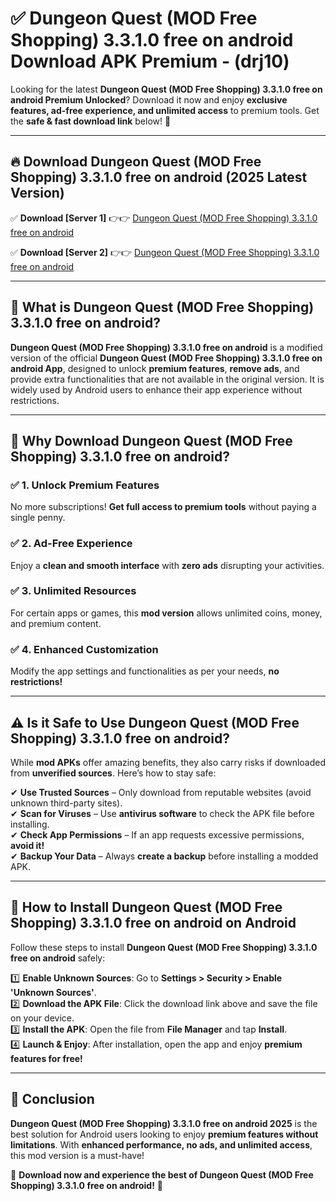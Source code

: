 
# ✅ Dungeon Quest (MOD Free Shopping) 3.3.1.0 free on android Download APK Premium -  (drj10) 

Looking for the latest **Dungeon Quest (MOD Free Shopping) 3.3.1.0 free on android Premium Unlocked**? Download it now and enjoy **exclusive features, ad-free experience, and unlimited access** to premium tools. Get the **safe & fast download link** below! 🚀

---

## 🔥 Download Dungeon Quest (MOD Free Shopping) 3.3.1.0 free on android (2025 Latest Version)

✅ **Download [Server 1]** 👉👉 [Dungeon Quest (MOD Free Shopping) 3.3.1.0 free on android ](https://apkcomod.com?title=Dungeon_Quest_(MOD_Free_Shopping)_3.3.1.0_free_on_android)  

✅ **Download [Server 2]** 👉👉 [Dungeon Quest (MOD Free Shopping) 3.3.1.0 free on android ](https://apkcomod.com?title=Dungeon_Quest_(MOD_Free_Shopping)_3.3.1.0_free_on_android)  


---

## 📌 What is Dungeon Quest (MOD Free Shopping) 3.3.1.0 free on android?

**Dungeon Quest (MOD Free Shopping) 3.3.1.0 free on android** is a modified version of the official **Dungeon Quest (MOD Free Shopping) 3.3.1.0 free on android App**, designed to unlock **premium features**, **remove ads**, and provide extra functionalities that are not available in the original version. It is widely used by Android users to enhance their app experience without restrictions.

---

## 🌟 Why Download Dungeon Quest (MOD Free Shopping) 3.3.1.0 free on android?

### ✅ 1. Unlock Premium Features
No more subscriptions! **Get full access to premium tools** without paying a single penny.

### ✅ 2. Ad-Free Experience
Enjoy a **clean and smooth interface** with **zero ads** disrupting your activities.

### ✅ 3. Unlimited Resources
For certain apps or games, this **mod version** allows unlimited coins, money, and premium content.

### ✅ 4. Enhanced Customization
Modify the app settings and functionalities as per your needs, **no restrictions!**

---

## ⚠️ Is it Safe to Use Dungeon Quest (MOD Free Shopping) 3.3.1.0 free on android?

While **mod APKs** offer amazing benefits, they also carry risks if downloaded from **unverified sources**. Here’s how to stay safe:

✔ **Use Trusted Sources** – Only download from reputable websites (avoid unknown third-party sites).  
✔ **Scan for Viruses** – Use **antivirus software** to check the APK file before installing.  
✔ **Check App Permissions** – If an app requests excessive permissions, **avoid it!**  
✔ **Backup Your Data** – Always **create a backup** before installing a modded APK.

---

## 📲 How to Install Dungeon Quest (MOD Free Shopping) 3.3.1.0 free on android on Android

Follow these steps to install **Dungeon Quest (MOD Free Shopping) 3.3.1.0 free on android** safely:

1️⃣ **Enable Unknown Sources**: Go to **Settings > Security > Enable 'Unknown Sources'**.  
2️⃣ **Download the APK File**: Click the download link above and save the file on your device.  
3️⃣ **Install the APK**: Open the file from **File Manager** and tap **Install**.  
4️⃣ **Launch & Enjoy**: After installation, open the app and enjoy **premium features for free!**

---

## 🚀 Conclusion

**Dungeon Quest (MOD Free Shopping) 3.3.1.0 free on android 2025** is the best solution for Android users looking to enjoy **premium features without limitations**. With **enhanced performance, no ads, and unlimited access**, this mod version is a must-have!

🔻 **Download now and experience the best of Dungeon Quest (MOD Free Shopping) 3.3.1.0 free on android!** 🔻

